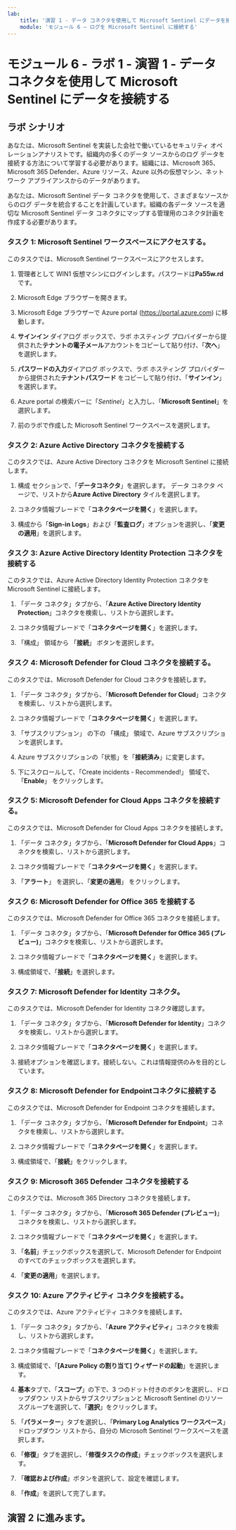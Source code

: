 ```yaml
---
lab:
    title: '演習 1 - データ コネクタを使用して Microsoft Sentinel にデータを接続する'
    module: 'モジュール 6 – ログを Microsoft Sentinel に接続する'
---
```


# モジュール 6 - ラボ 1 - 演習 1 - データ コネクタを使用して Microsoft Sentinel にデータを接続する

## ラボ シナリオ

あなたは、Microsoft Sentinel を実装した会社で働いているセキュリティ オペレーションアナリストです。組織内の多くのデータ ソースからのログ データを接続する方法について学習する必要があります。組織には、Microsoft 365、Microsoft 365 Defender、Azure リソース、Azure 以外の仮想マシン、ネットワーク アプライアンスからのデータがあります。

あなたは、Microsoft Sentinel データ コネクタを使用して、さまざまなソースからのログ データを統合することを計画しています。組織の各データ ソースを適切な Microsoft Sentinel データ コネクタにマップする管理用のコネクタ計画を作成する必要があります。


### タスク 1: Microsoft Sentinel ワークスペースにアクセスする。

このタスクでは、Microsoft Sentinel ワークスペースにアクセスします。

1. 管理者として WIN1 仮想マシンにログインします。パスワードは**Pa55w.rd** です。  

2. Microsoft Edge ブラウザーを開きます。

3. Microsoft Edge ブラウザーで Azure portal (https://portal.azure.com) に移動します。

4. **サインイン** ダイアログ ボックスで、ラボ ホスティング プロバイダーから提供された**テナントの電子メール**アカウントをコピーして貼り付け、「**次へ**」を選択します。

5. **パスワードの入力**ダイアログ ボックスで、ラボ ホスティング プロバイダーから提供された**テナントパスワード** をコピーして貼り付け、「**サインイン**」を選択します。

6. Azure portal の検索バーに「*Sentinel*」と入力し、「**Microsoft Sentinel**」を選択します。

7. 前のラボで作成した Microsoft Sentinel ワークスペースを選択します。


### タスク 2: Azure Active Directory コネクタを接続する

このタスクでは、Azure Active Directory コネクタを Microsoft Sentinel に接続します。

1. 構成 セクションで、「**データコネクタ**」を選択します。  データ コネクタ ページで、リストから**Azure Active Directory** タイルを選択します。

2. コネクタ情報ブレードで「**コネクタページを開く**」を選択します。

3. 構成から「**Sign-in Logs**」および「**監査ログ**」オプションを選択し、「**変更の適用**」を選択します。


### タスク 3: Azure Active Directory Identity Protection コネクタを接続する

このタスクでは、Azure Active Directory Identity Protection コネクタを Microsoft Sentinel に接続します。

1. 「データ コネクタ」タブから、「**Azure Active Directory Identity Protection**」コネクタを検索し、リストから選択します。

2. コネクタ情報ブレードで「**コネクタページを開く**」を選択します。

3. 「構成」 領域から 「**接続**」 ボタンを選択します。


### タスク 4: Microsoft Defender for Cloud コネクタを接続する。

このタスクでは、Microsoft Defender for Cloud コネクタを接続します。

1. 「データ コネクタ」タブから、「**Microsoft Defender for Cloud**」コネクタを検索し、リストから選択します。

2. コネクタ情報ブレードで「**コネクタページを開く**」を選択します。

3. 「サブスクリプション」 の下の 「構成」 領域で、Azure サブスクリプションを選択します。

4. Azure サブスクリプションの「状態」を「**接続済み**」に変更します。

5. 下にスクロールして、「Create incidents - Recommended!」 領域で、「**Enable**」 をクリックします。


### タスク 5: Microsoft Defender for Cloud Apps コネクタを接続する。

このタスクでは、Microsoft Defender for Cloud Apps コネクタを接続します。

1. 「データ コネクタ」タブから、「**Microsoft Defender for Cloud Apps**」コネクタを検索し、リストから選択します。

2. コネクタ情報ブレードで「**コネクタページを開く**」を選択します。

3. 「**アラート**」 を選択し、「**変更の適用**」 をクリックします。


### タスク 6: Microsoft Defender for Office 365 を接続する

このタスクでは、Microsoft Defender for Office 365 コネクタを接続します。

1. 「データ コネクタ」タブから、「**Microsoft Defender for Office 365 (プレビュー)**」コネクタを検索し、リストから選択します。

2. コネクタ情報ブレードで「**コネクタページを開く**」を選択します。

3. 構成領域で、「**接続**」を選択します。


### タスク 7: Microsoft Defender for Identity コネクタ。

このタスクでは、Microsoft Defender for Identity コネクタ確認します。

1. 「データ コネクタ」タブから、「**Microsoft Defender for Identity**」コネクタを検索し、リストから選択します。

2. コネクタ情報ブレードで「**コネクタページを開く**」を選択します。

3. 接続オプションを確認します。接続しない。これは情報提供のみを目的としています。


### タスク 8: Microsoft Defender for Endpointコネクタに接続する

このタスクでは、Microsoft Defender for Endpoint コネクタを接続します。

1. 「データ コネクタ」タブから、「**Microsoft Defender for Endpoint**」コネクタを検索し、リストから選択します。

2. コネクタ情報ブレードで「**コネクタページを開く**」を選択します。

3. 構成領域で、「**接続**」をクリックします。


### タスク 9: Microsoft 365 Defender コネクタを接続する

このタスクでは、Microsoft 365 Directory コネクタを接続します。

1. 「データ コネクタ」タブから、「**Microsoft 365 Defender (プレビュー)**」コネクタを検索し、リストから選択します。

2. コネクタ情報ブレードで「**コネクタページを開く**」を選択します。

3. 「**名前**」チェックボックスを選択して、Microsoft Defender for Endpoint のすべてのチェックボックスを選択します。

4. 「**変更の適用**」を選択します。


### タスク 10: Azure アクティビティ コネクタを接続する。

このタスクでは、Azure アクティビティ コネクタを接続します。

1. 「データ コネクタ」タブから、「**Azure アクティビティ**」コネクタを検索し、リストから選択します。

2. コネクタ情報ブレードで「**コネクタページを開く**」を選択します。

3. 構成領域で、「**[Azure Policy の割り当て] ウィザードの起動**」を選択します。

4. **基本**タブで、「**スコープ**」の下で、3 つのドット付きのボタンを選択し、ドロップダウン リストからサブスクリプションと Microsoft Sentinel のリソースグループを選択して、「**選択**」をクリックします。

5. 「**パラメーター**」タブを選択し、「**Primary Log Analytics ワークスペース**」ドロップダウン リストから、自分の Microsoft Sentinel ワークスペースを選択します。

6. 「**修復**」タブを選択し、「**修復タスクの作成**」チェックボックスを選択します。

7. 「**確認および作成**」ボタンを選択して、設定を確認します。

8. 「**作成**」を選択して完了します。

## 演習 2 に進みます。
